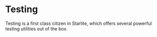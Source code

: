 # Testing

Testing is a first class citizen in Starlite, which offers several powerful testing utilities out of the box.
